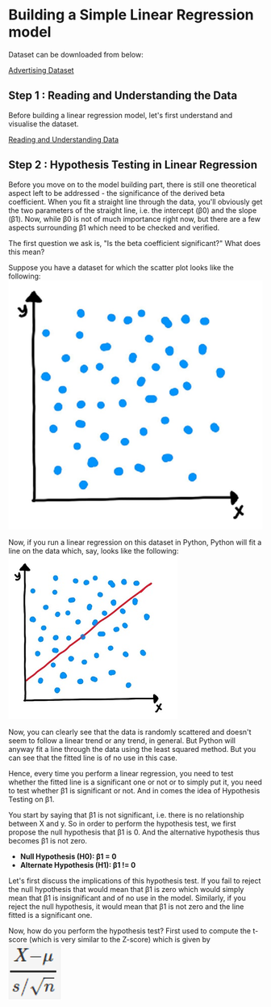 # Building a Simple Linear Regression model

Dataset can be downloaded from below:

[Advertising Dataset](advertising.csv)


## Step 1 : Reading and Understanding the Data

Before building a linear regression model, let's first understand and visualise the dataset.

[Reading and Understanding Data](step1/ReadingAndUnderstandingData.ipynb)


## Step 2 : Hypothesis Testing in Linear Regression

Before you move on to the model building part, there is still one theoretical aspect left to be addressed - the significance of the derived beta coefficient. When you fit a straight line through the data, you'll obviously get the two parameters of the straight line, i.e. the intercept (β0) and the slope (β1). Now, while β0 is not of much importance right now, but there are a few aspects surrounding β1 which need to be checked and verified.

The first question we ask is, "Is the beta coefficient significant?" What does this mean?

Suppose you have a dataset for which the scatter plot looks like the following:
![title](step2/scatter-plot1.jpg)

Now, if you run a linear regression on this dataset in Python, Python will fit a line on the data which, say, looks like the following:
![title](step2/scatter-plot2.jpg)

Now, you can clearly see that the data is randomly scattered and doesn't seem to follow a linear trend or any trend, in general. But Python will anyway fit a line through the data using the least squared method. But you can see that the fitted line is of no use in this case. 

Hence, every time you perform a linear regression, you need to test whether the fitted line is a significant one or not or to simply put it, you need to test whether β1 is significant or not. And in comes the idea of Hypothesis Testing on β1. 

You start by saying that β1 is not significant, i.e. there is no relationship between X and y.
So in order to perform the hypothesis test, we first propose the null hypothesis that β1 is 0. And the alternative hypothesis thus becomes β1 is not zero.

* **Null Hypothesis (H0): β1 = 0**
* **Alternate Hypothesis (H1): β1 != 0**

Let's first discuss the implications of this hypothesis test. If you fail to reject the null hypothesis that would mean that β1 is zero which would simply mean that β1 is insignificant and of no use in the model. Similarly, if you reject the null hypothesis, it would mean that β1 is not zero and the line fitted is a significant one.

Now, how do you perform the hypothesis test? 
First used to compute the t-score (which is very similar to the Z-score) which is given by
![title](step2/t-test_formula.png)

